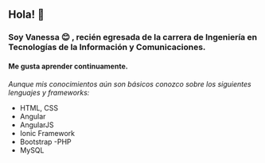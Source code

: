## Hola! 👋
### Soy Vanessa :blush: , recién egresada de la carrera de Ingeniería en Tecnologías de la Información y Comunicaciones.

#### Me gusta aprender continuamente. 

*Aunque mis conocimientos aún son básicos conozco sobre los siguientes lenguajes y frameworks:*
 - HTML, CSS
- Angular
- AngularJS
- Ionic Framework
- Bootstrap
-PHP
- MySQL



<!--
**Vanessa-SC/Vanessa-SC** is a ✨ _special_ ✨ repository because its `README.md` (this file) appears on your GitHub profile.

Here are some ideas to get you started:

- 🔭 I’m currently working on ...
- 🌱 I’m currently learning ...
- 👯 I’m looking to collaborate on ...
- 🤔 I’m looking for help with ...
- 💬 Ask me about ...
- 📫 How to reach me: ...
- 😄 Pronouns: ...
- ⚡ Fun fact: ...
-->
